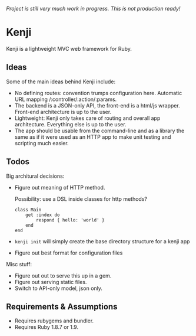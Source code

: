 *Project is still very much work in progress. This is not production ready!*


# Kenji

Kenji is a lightweight MVC web framework for Ruby.


## Ideas

Some of the main ideas behind Kenji include:

- No defining routes: convention trumps configuration here. Automatic URL mapping /:controller/:action/:params.
- The backend is a JSON-only API, the front-end is a html/js wrapper. Front-end architecture is up to the user.
- Lightweight: Kenji only takes care of routing and overall app architecture. Everything else is up to the user.
- The app should be usable from the command-line and as a library the same as if it were used as an HTTP app to make unit testing and scripting much easier.


## Todos

Big architural decisions:

- Figure out meaning of HTTP method.

    Possibility: use a DSL inside classes for http methods?

    ```
    class Main
        get :index do
            respond { hello: 'world' }
        end
    end

- `kenji init` will simply create the base directory structure for a kenji app
- Figure out best format for configuration files

Misc stuff:

- Figure out out to serve this up in a gem.
- Figure out serving static files.
- Switch to API-only model, json only.


## Requirements & Assumptions

- Requires rubygems and bundler.
- Requires Ruby 1.8.7 or 1.9.
